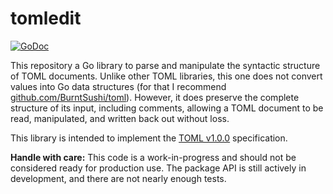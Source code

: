 # tomledit

[![GoDoc](https://img.shields.io/static/v1?label=godoc&message=reference&color=yellowgreen)](https://pkg.go.dev/github.com/creachadair/tomledit)

This repository a Go library to parse and manipulate the syntactic structure of
TOML documents. Unlike other TOML libraries, this one does not convert values
into Go data structures (for that I recommend [github.com/BurntSushi/toml][toml]).
However, it does preserve the complete structure of its input, including
comments, allowing a TOML document to be read, manipulated, and written back
out without loss.

This library is intended to implement the [TOML v1.0.0][spec] specification.

**Handle with care:** This code is a work-in-progress and should not be
considered ready for production use. The package API is still actively in
development, and there are not nearly enough tests.

[toml]: https://pkg.go.dev/github.com/BurntSushi/toml
[spec]: https://toml.io/en/v1.0.0
